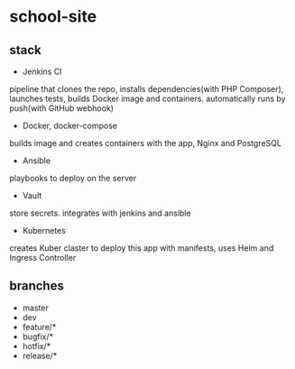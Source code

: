 # school-site

## stack

- Jenkins CI

pipeline that clones the repo, installs dependencies(with PHP Composer), launches tests, builds Docker image and containers. automatically runs by push(with GitHub webhook)

- Docker, docker-compose

builds image and creates containers with the app, Nginx and PostgreSQL

- Ansible

playbooks to deploy on the server

- Vault

store secrets. integrates with jenkins and ansible

- Kubernetes

creates Kuber claster to deploy this app with manifests, uses Helm and Ingress Controller

## branches

- master
- dev
- feature/*
- bugfix/*
- hotfix/*
- release/*